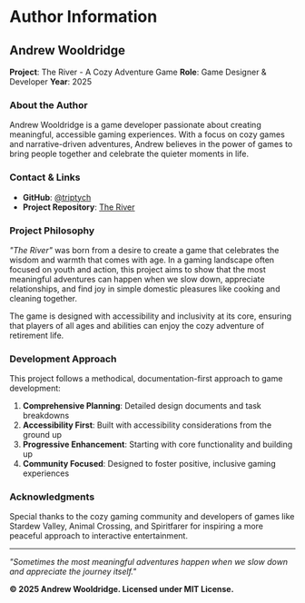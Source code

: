 # Author Information

## Andrew Wooldridge

**Project**: The River - A Cozy Adventure Game
**Role**: Game Designer & Developer
**Year**: 2025

### About the Author

Andrew Wooldridge is a game developer passionate about creating meaningful, accessible gaming experiences. With a focus on cozy games and narrative-driven adventures, Andrew believes in the power of games to bring people together and celebrate the quieter moments in life.

### Contact & Links

- **GitHub**: [@triptych](https://github.com/triptych)
- **Project Repository**: [The River](https://github.com/triptych/the-river)

### Project Philosophy

*"The River"* was born from a desire to create a game that celebrates the wisdom and warmth that comes with age. In a gaming landscape often focused on youth and action, this project aims to show that the most meaningful adventures can happen when we slow down, appreciate relationships, and find joy in simple domestic pleasures like cooking and cleaning together.

The game is designed with accessibility and inclusivity at its core, ensuring that players of all ages and abilities can enjoy the cozy adventure of retirement life.

### Development Approach

This project follows a methodical, documentation-first approach to game development:

1. **Comprehensive Planning**: Detailed design documents and task breakdowns
2. **Accessibility First**: Built with accessibility considerations from the ground up
3. **Progressive Enhancement**: Starting with core functionality and building up
4. **Community Focused**: Designed to foster positive, inclusive gaming experiences

### Acknowledgments

Special thanks to the cozy gaming community and developers of games like Stardew Valley, Animal Crossing, and Spiritfarer for inspiring a more peaceful approach to interactive entertainment.

---

*"Sometimes the most meaningful adventures happen when we slow down and appreciate the journey itself."*

**© 2025 Andrew Wooldridge. Licensed under MIT License.**
